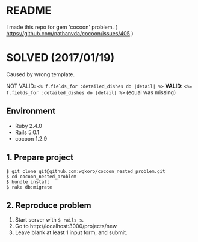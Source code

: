 # README

I made this repo for gem 'cocoon' problem. ( https://github.com/nathanvda/cocoon/issues/405 )

# SOLVED (2017/01/19)

Caused by wrong template.

NOT VALID: `<% f.fields_for :detailed_dishes do |detail| %>`
**VALID**:  `<%= f.fields_for :detailed_dishes do |detail| %>`  (equal was missing)

## Environment

- Ruby 2.4.0
- Rails 5.0.1
- cocoon 1.2.9

## 1. Prepare project

```shell
$ git clone git@github.com:wgkoro/cocoon_nested_problem.git
$ cd cocoon_nested_problem
$ bundle install
$ rake db:migrate
```

## 2. Reproduce problem

1. Start server with `$ rails s`.
1. Go to http://localhost:3000/projects/new
1. Leave blank at least 1 input form, and submit.
